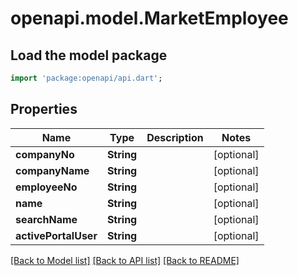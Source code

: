# openapi.model.MarketEmployee

## Load the model package
```dart
import 'package:openapi/api.dart';
```

## Properties
Name | Type | Description | Notes
------------ | ------------- | ------------- | -------------
**companyNo** | **String** |  | [optional] 
**companyName** | **String** |  | [optional] 
**employeeNo** | **String** |  | [optional] 
**name** | **String** |  | [optional] 
**searchName** | **String** |  | [optional] 
**activePortalUser** | **String** |  | [optional] 

[[Back to Model list]](../README.md#documentation-for-models) [[Back to API list]](../README.md#documentation-for-api-endpoints) [[Back to README]](../README.md)


